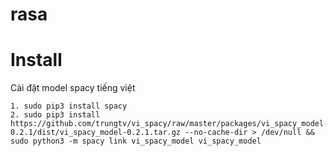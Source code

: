 # rasa
# Install
Cài đặt model spacy tiếng việt
```
1. sudo pip3 install spacy
2. sudo pip3 install https://github.com/trungtv/vi_spacy/raw/master/packages/vi_spacy_model-0.2.1/dist/vi_spacy_model-0.2.1.tar.gz --no-cache-dir > /dev/null && sudo python3 -m spacy link vi_spacy_model vi_spacy_model
```

